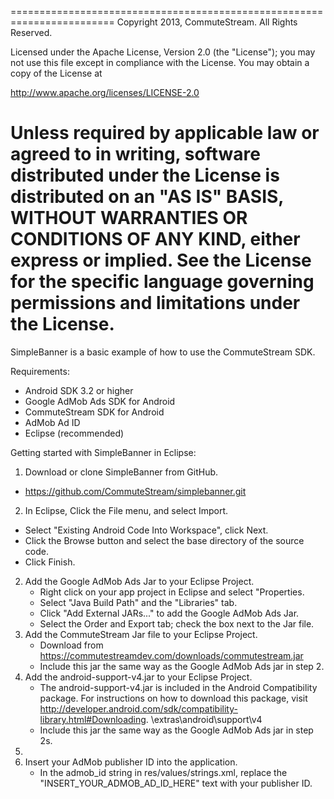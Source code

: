 ========================================================================
Copyright 2013, CommuteStream. All Rights Reserved.

Licensed under the Apache License, Version 2.0 (the "License");
you may not use this file except in compliance with the License.
You may obtain a copy of the License at

http://www.apache.org/licenses/LICENSE-2.0

Unless required by applicable law or agreed to in writing, software
distributed under the License is distributed on an "AS IS" BASIS,
WITHOUT WARRANTIES OR CONDITIONS OF ANY KIND, either express or implied.
See the License for the specific language governing permissions and
limitations under the License.
========================================================================

SimpleBanner is a basic example of how to use the CommuteStream SDK.

Requirements:
- Android SDK 3.2 or higher
- Google AdMob Ads SDK for Android
- CommuteStream SDK for Android
- AdMob Ad ID
- Eclipse (recommended)

Getting started with SimpleBanner in Eclipse:

1. Download or clone SimpleBanner from GitHub.
- https://github.com/CommuteStream/simplebanner.git

2. In Eclipse, Click the File menu, and select Import.
- Select "Existing Android Code Into Workspace", click Next.
- Click the Browse button and select the base directory of the source code. 
- Click Finish.

2. Add the Google AdMob Ads Jar to your Eclipse Project.
   - Right click on your app project in Eclipse and select "Properties.
   - Select "Java Build Path" and the "Libraries" tab. 
   - Click "Add External JARs..." to add the Google AdMob Ads Jar.
   - Select the Order and Export tab; check the box next to the Jar file.
3. Add the CommuteStream Jar file to your Eclipse Project.
   - Download from https://commutestreamdev.com/downloads/commutestream.jar
   - Include this jar the same way as the Google AdMob Ads jar in step 2.
4. Add the android-support-v4.jar to your Eclipse Project.
   - The android-support-v4.jar is included in the Android Compatibility
     package.  For instructions on how to download this package, visit
     http://developer.android.com/sdk/compatibility-library.html#Downloading.
     \extras\android\support\v4
   - Include this jar the same way as the Google AdMob Ads jar in step 2s.
5. 
5. Insert your AdMob publisher ID into the application.
   - In the admob_id string in res/values/strings.xml, replace the
     "INSERT_YOUR_ADMOB_AD_ID_HERE" text with your publisher ID.

